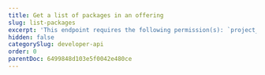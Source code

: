 ```yaml
---
title: Get a list of packages in an offering
slug: list-packages
excerpt: 'This endpoint requires the following permission(s): `project_configuration:packages:read`.'
hidden: false
categorySlug: developer-api
order: 0
parentDoc: 6499848d103e5f0042e480ce
---
```


